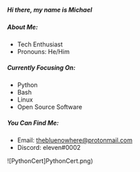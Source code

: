 ##### Hi there, my name is Michael

##### About Me:
- Tech Enthusiast
- Pronouns: He/Him

##### Currently Focusing On:
- Python 
- Bash
- Linux
- Open Source Software

##### You Can Find Me:
- Email: thebluenowhere@protonmail.com
- Discord: eleven#0002

![PythonCert]PythonCert.png)
